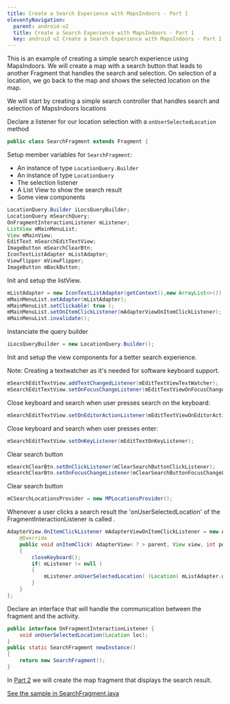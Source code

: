 ```yaml
---
title: Create a Search Experience with MapsIndoors - Part 1
eleventyNavigation:
  parent: android-v2
  title: Create a Search Experience with MapsIndoors - Part 1
  key: android v2 Create a Search Experience with MapsIndoors - Part 1
---
```


This is an example of creating a simple search experience using MapsIndoors. We will create a map with a search button that leads to another Fragment that handles the search and selection. On selection of a location, we go back to the map and shows the selected location on the map.

We will start by creating a simple search controller that handles search and selection of MapsIndoors locations

Declare a listener for our location selection with a `onUserSelectedLocation` method

```java
public class SearchFragment extends Fragment {
```

Setup member variables for `SearchFragment`:

* An instance of type `LocationQuery.Builder`
* An instance of type `LocationQuery`
* The selection listener
* A List View to show the search result
* Some view components

```java
LocationQuery.Builder iLocsQueryBuilder;
LocationQuery mSearchQuery;
OnFragmentInteractionListener mListener;
ListView mMainMenuList;
View mMainView;
EditText mSearchEditTextView;
ImageButton mSearchClearBtn;
IconTextListAdapter mListAdapter;
ViewFlipper mViewFlipper;
ImageButton mBackButton;
```

Init and setup the listView.

```java
mListAdapter = new IconTextListAdapter(getContext(),new ArrayList<>());
mMainMenuList.setAdapter(mListAdapter);
mMainMenuList.setClickable( true );
mMainMenuList.setOnItemClickListener(mAdapterViewOnItemClickListener);
mMainMenuList.invalidate();
```

Instanciate the query builder

```java
iLocsQueryBuilder = new LocationQuery.Builder();
```

Init and setup the view components for a better search experience.

Note: Creating a textwatcher as it's needed for software keyboard support.

```java
mSearchEditTextView.addTextChangedListener(mEditTextViewTextWatcher);
mSearchEditTextView.setOnFocusChangeListener(mEditTextViewOnFocusChangeListener);
```

Close keyboard and search when user presses search on the keyboard:

```java
mSearchEditTextView.setOnEditorActionListener(mEditTextViewOnEditorActionListener);
```

Close keyboard and search when user presses enter:

```java
mSearchEditTextView.setOnKeyListener(mEditTextOnKeyListener);
```

 Clear search button

```java
mSearchClearBtn.setOnClickListener(mClearSearchButtonClickListener);
mSearchClearBtn.setOnFocusChangeListener(mClearSearchButtonFocusChangeListener);
```

 Clear search button

```java
mCSearchLocationsProvider = new MPLocationsProvider();
```

Whenever a user clicks a search result the 'onUserSelectedLocation' of the FragmentInteractionListener is called .

```java
AdapterView.OnItemClickListener mAdapterViewOnItemClickListener = new AdapterView.OnItemClickListener() {
    @Override
    public void onItemClick( AdapterView< ? > parent, View view, int position, long id )
    {
        closeKeyboard();
        if( mListener != null )
        {
            mListener.onUserSelectedLocation( (Location) mListAdapter.getItem( position ) );
        }
    }
};
```

Declare an interface that will handle the communication between the fragment and the activity.

```java
public interface OnFragmentInteractionListener {
    void onUserSelectedLocation(Location loc);
}
public static SearchFragment newInstance()
{
    return new SearchFragment();
}
```

In [Part 2](/android/v2/searchmapdemosearchmapfragment/) we will create the map fragment that displays the search result.

[See the sample in SearchFragment.java](https://github.com/MapsIndoors/MapsIndoorsAndroid-Demo-Samples/blob/master/app/src/main/java/com/mapsindoors/searchmapdemo/SearchFragment.java)
